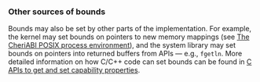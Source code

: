 ### Other sources of bounds

Bounds may also be set by other parts of the implementation.
For example, the kernel may set bounds on pointers to new memory mappings (see
[The CheriABI POSIX process environment](../cheriabi)),
and the system library may set bounds on pointers
into returned buffers from APIs &mdash; e.g., `fgetln`.
More detailed information on how C/C++ code can set bounds can be found in
[C APIs to get and set capability properties](../apis).
